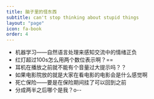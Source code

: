 ```yaml
---
title: 脑子里的怪东西
subtitle: can't stop thinking about stupid things
layout: "page"
icon: fa-book
order: 4
---
```


* 机器学习——自然语言处理来感知交流中的情绪正负
* 红灯超过100s怎么用两个数位表示啊？==
* 耳机在播放之前就不能有个音量过大提示吗？？
* 如果电影院放的就是大家在看电影的电影会是什么感觉啊
* 死亡保险——要是在保险期间挂了可以回到之前
* 分成两半之后哪个是我？o--

